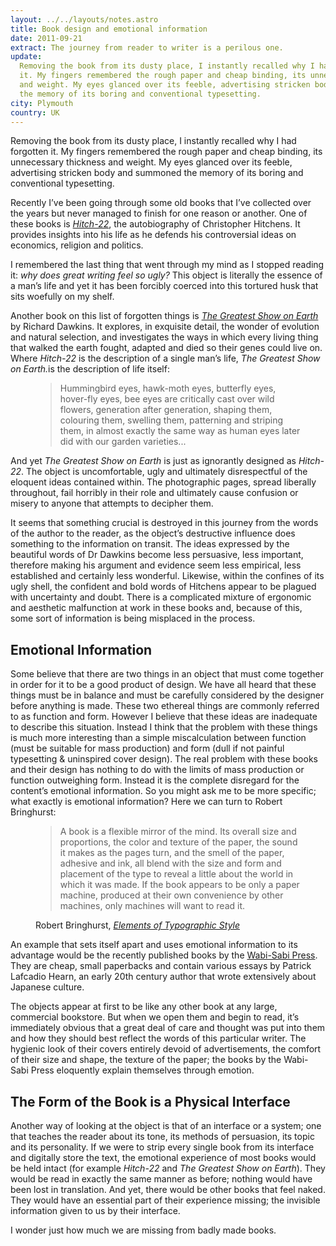 ```yaml
---
layout: ../../layouts/notes.astro
title: Book design and emotional information
date: 2011-09-21
extract: The journey from reader to writer is a perilous one.
update:
  Removing the book from its dusty place, I instantly recalled why I had forgotten
  it. My fingers remembered the rough paper and cheap binding, its unnecessary thickness
  and weight. My eyes glanced over its feeble, advertising stricken body and summoned
  the memory of its boring and conventional typesetting.
city: Plymouth
country: UK
---
```


Removing the book from its dusty place, I instantly recalled why I had forgotten it. My fingers remembered the rough paper and cheap binding, its unnecessary thickness and weight. My eyes glanced over its feeble, advertising stricken body and summoned the memory of its boring and conventional typesetting.

Recently I’ve been going through some old books that I’ve collected over the years but never managed to finish for one reason or another. One of these books is _[Hitch-22](http://www.amazon.co.uk/Hitch-22-Memoir-Christopher-Hitchens/dp/1843549220/ref=sr_1_1?s=books&ie=UTF8&qid=1315871563&sr=1-1">Hitch-22)_, the autobiography of Christopher Hitchens. It provides insights into his life as he defends his controversial ideas on economics, religion and politics.

I remembered the last thing that went through my mind as I stopped reading it: _why does great writing feel so ugly?_ This object is literally the essence of a man’s life and yet it has been forcibly coerced into this tortured husk that sits woefully on my shelf.

Another book on this list of forgotten things is <em><a href="http://www.amazon.co.uk/Greatest-Show-Earth-Evidence-Evolution/dp/055277524X/ref=sr_1_1?ie=UTF8&amp;qid=1315871508&amp;sr=8-1">The Greatest Show on Earth</a></em> by Richard Dawkins. It explores, in exquisite detail, the wonder of evolution and natural selection, and investigates the ways in which every living thing that walked the earth fought, adapted and died so their genes could live on. Where <em>Hitch-22</em> is the description of a single man’s life, <em>The Greatest Show on Earth.</em>is the description of life itself:

<figure>
<blockquote>
<p>Hummingbird eyes, hawk-moth eyes, butterfly eyes, hover-fly eyes, bee eyes are critically cast over wild flowers, generation after generation, shaping them, colouring them, swelling them, patterning and striping them, in almost exactly the same way as human eyes later did with our garden varieties...</p>
</blockquote>
</figure>

And yet _The Greatest Show on Earth_ is just as ignorantly designed as _Hitch-22_. The object is uncomfortable, ugly and ultimately disrespectful of the eloquent ideas contained within. The photographic pages, spread liberally throughout, fail horribly in their role and ultimately cause confusion or misery to anyone that attempts to decipher them.

It seems that something crucial is destroyed in this journey from the words of the author to the reader, as the object’s destructive influence does something to the information on transit. The ideas expressed by the beautiful words of Dr Dawkins become less persuasive, less important, therefore making his argument and evidence seem less empirical, less established and certainly less wonderful. Likewise, within the confines of its ugly shell, the confident and bold words of Hitchens appear to be plagued with uncertainty and doubt. There is a complicated mixture of ergonomic and aesthetic malfunction at work in these books and, because of this, some sort of information is being misplaced in the process.

## Emotional Information

Some believe that there are two things in an object that must come together in order for it to be a good product of design. We have all heard that these things must be in balance and must be carefully considered by the designer before anything is made. These two ethereal things are commonly referred to as function and form. However I believe that these ideas are inadequate to describe this situation. Instead I think that the problem with these things is much more interesting than a simple miscalculation between function (must be suitable for mass production) and form (dull if not painful typesetting &amp; uninspired cover design). The real problem with these books and their design has nothing to do with the limits of mass production or function outweighing form. Instead it is the complete disregard for the content’s emotional information. So you might ask me to be more specific; what exactly is emotional information? Here we can turn to Robert Bringhurst:

<figure>
<blockquote>
  <p>A book is a flexible mirror of the mind. Its overall size and proportions, the color and texture of the paper, the sound it makes as the pages turn, and the smell of the paper, adhesive and ink, all blend with the size and form and placement of the type to reveal a little about the world in which it was made. If the book appears to be only a paper machine, produced at their own convenience by other machines, only machines will want to read it.</p>
</blockquote>
<figcaption class="cite">Robert Bringhurst, <em><a href="http://www.amazon.co.uk/Elements-Typographic-Style-Robert-Bringhurst/dp/0881792063/ref=sr_1_1?s=books&amp;ie=UTF8&amp;qid=1315871728&amp;sr=1-1">Elements of Typographic Style</a></em></figcaption>
</figure>

An example that sets itself apart and uses emotional information to its advantage would be the recently published books by the [Wabi-Sabi Press](http://www.wabisabi-press.co.uk/). They are cheap, small paperbacks and contain various essays by Patrick Lafcadio Hearn, an early 20th century author that wrote extensively about Japanese culture.

The objects appear at first to be like any other book at any large, commercial bookstore. But when we open them and begin to read, it’s immediately obvious that a great deal of care and thought was put into them and how they should best reflect the words of this particular writer. The hygienic look of their covers entirely devoid of advertisements, the comfort of their size and shape, the texture of the paper; the books by the Wabi-Sabi Press eloquently explain themselves through emotion.

## The Form of the Book is a Physical Interface

Another way of looking at the object is that of an interface or a system; one that teaches the reader about its tone, its methods of persuasion, its topic and its personality. If we were to strip every single book from its interface and digitally store the text, the emotional experience of most books would be held intact (for example _Hitch-22_ and _The Greatest Show on Earth_). They would be read in exactly the same manner as before; nothing would have been lost in translation. And yet, there would be other books that feel naked. They would have an essential part of their experience missing; the invisible information given to us by their interface.

I wonder just how much we are missing from badly made books.
